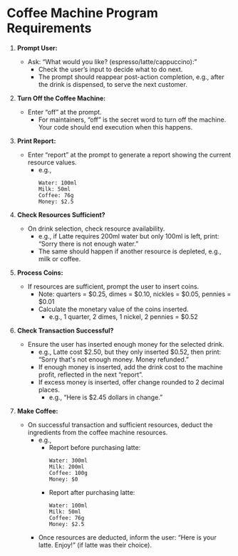 # Coffee Machine Program Requirements

1. **Prompt User:**

   - Ask: “What would you like? (espresso/latte/cappuccino):”
     - Check the user’s input to decide what to do next.
     - The prompt should reappear post-action completion, e.g., after the drink is dispensed, to serve the next customer.

2. **Turn Off the Coffee Machine:**

   - Enter “off” at the prompt.
     - For maintainers, “off” is the secret word to turn off the machine. Your code should end execution when this happens.

3. **Print Report:**

   - Enter “report” at the prompt to generate a report showing the current resource values.
     - e.g.,
       ```
       Water: 100ml
       Milk: 50ml
       Coffee: 76g
       Money: $2.5
       ```

4. **Check Resources Sufficient?**

   - On drink selection, check resource availability.
     - e.g., if Latte requires 200ml water but only 100ml is left, print: “Sorry there is not enough water.”
     - The same should happen if another resource is depleted, e.g., milk or coffee.

5. **Process Coins:**

   - If resources are sufficient, prompt the user to insert coins.
     - Note: quarters = $0.25, dimes = $0.10, nickles = $0.05, pennies = $0.01
     - Calculate the monetary value of the coins inserted.
       - e.g., 1 quarter, 2 dimes, 1 nickel, 2 pennies = $0.52

6. **Check Transaction Successful?**

   - Ensure the user has inserted enough money for the selected drink.
     - e.g., Latte cost $2.50, but they only inserted $0.52, then print: “Sorry that's not enough money. Money refunded.”
     - If enough money is inserted, add the drink cost to the machine profit, reflected in the next “report”.
     - If excess money is inserted, offer change rounded to 2 decimal places.
       - e.g., “Here is $2.45 dollars in change.”

7. **Make Coffee:**
   - On successful transaction and sufficient resources, deduct the ingredients from the coffee machine resources.
     - e.g.,
       - Report before purchasing latte:
         ```
         Water: 300ml
         Milk: 200ml
         Coffee: 100g
         Money: $0
         ```
       - Report after purchasing latte:
         ```
         Water: 100ml
         Milk: 50ml
         Coffee: 76g
         Money: $2.5
         ```
     - Once resources are deducted, inform the user: “Here is your latte. Enjoy!” (if latte was their choice).

